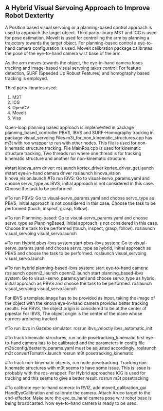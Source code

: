 ## A Hybrid Visual Servoing Approach to Improve Robot Dexterity

A Position based visual servoing or a planning-based control approach is used to approach the target object. Third party library M3T and ICG is used for 
pose estimation. MoveIt is used for controlling the arm by planning a trajectory towards the target object. For planning-based control a eye-to-hand 
camera configuration is used. Moveit calibration package calibrates the pose of the eye-to-hand camera w.r.t base of the arm. 

As the arm moves towards the object, the eye-in-hand camera loses tracking and image-based visual servoing takes control. For feature detection, SURF (Speeded Up Robust Features) and homography based tracking is employed. 

Third party libraries used:

1. M3T
2. ICG
3. OpenCV
4. MoveIt
5. Visp

Open-loop planning based approach is implemented in package planning_based_controller
PBVS, IBVS and SURF-Homography tracking in package visual_servoing
Files m3t_for_non_kinematic_structures.cpp has m3t with ros wrapper to run with other nodes. This file is used for non-kinematic structure tracking.
File MainRos.cpp is used for kinematic structure tracking, Two threads run where one thread is for tracking kinematic structure and another for non-kinematic structure.

#start kinova_arm driver:
	roslaunch kortex_driver kortex_driver_get.launch
#start eye-in-hand camera driver
	roslaunch kinova_vision kinova_vision.launch
#To run IBVS:
	Go to visual-servo_params.yaml and choose servo_type as IBVS, initial approach is not considered in this case. Choose the task to be performed 
	
#To run PBVS:
	Go to visual-servo_params.yaml and choose servo_type as PBVS, initial approach is not considered in this case. Choose the task to be performed (touch, inspect, grasp, follow).
	
#To run Plannning-based:
	Go to visual-servo_params.yaml and choose servo_type as PlanningBased, initial approach is not considered in this case. Choose the task to be performed (touch, inspect, grasp, follow).
	roslaunch visual_servoing visual_servo.launch
	
#To run Hybrid pbvs-ibvs system
	start pbvs-ibvs system:
		Go to visual-servo_params.yaml and choose servo_type as hybrid, initial approach as PBVS and choose the task to be performed.
		roslaunch visual_servoing visual_servo.launch
		
#To run hybrid planning-based-ibvs system:
	start eye-to-hand camera:
		roslaunch openni2_launch openni2.launch
	start planning_based-ibvs system:
		Go to visual-servo_params.yaml and choose servo_type as hybrid, initial approach as PBVS and choose the task to be performed.
		roslaunch visual_servoing visual_servo.launch	

For IBVS a template image has to be provided as input, taking the image of the object with the kinova eye-in-hand camera provides better tracking results.
For PBVS, the object origin is considered to be at the center of pipestar
For IBVS, The object origin is the center of the plane whose corners are being tracked

#To run ibvs in Gazebo simulator:
	rosrun ibvs_veloctiy ibvs_automatic_init
	
#To track kinematic structures, run node posetracking_kinematic
	first eye-to-hand camera has to be calibrated and the parameters in config file m3t/config/dexterity_params.yaml must be adjusted accordingly.
	roslaunch m3t convertTomatrix.launch
	rosrun m3t posetracking_kinematic
	
#To track non-kinematic objects, run node posetracking. Tracking non-kinematic structures with m3t seems to have some issue. 
This is issue is probably with the ros-wrapper. For Hybrid approaches ICG is used for tracking and this seems to give a better result.
	rosrun m3t posetracking

#To calibrate eye-to-hand camera:
	In RVIZ, add moveit_calibration_gui HandEyeCalibration and calibrate the camera. Attach Aruco target to the end-effector. 
	Make sure the eye_to_hand camera pose w.r.t robot base is being broadcasted. Now eye-to-hand camera is ready to be used.




